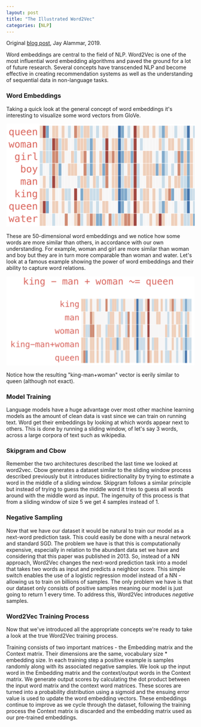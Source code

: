 ```yaml
---
layout: post
title: "The Illustrated Word2Vec"
categories: [NLP]
---
```

Original [blog post](https://jalammar.github.io/illustrated-word2vec/), Jay Alammar, 2019.

Word embeddings are central to the field of NLP. Word2Vec is one of the most influential word embedding algorithms and paved the ground for a lot of future research. Several concepts have transcended NLP and become effective in creating recommendation systems as well as the understanding of sequential data in non-language tasks.

### Word Embeddings

Taking a quick look at the general concept of word embeddings it's interesting to visualize some word vectors from GloVe. 

![](/images/gloveembed.png)

These are 50-dimensional word embeddings and we notice how some words are more similar than others, in accordance with our own understanding. For example, woman and girl are more similar than woman and boy but they are in turn more comparable than woman and water. Let's look at a famous example showing the power of word embeddings and their ability to capture word relations.

![](/images/gloveembed2.png)

Notice how the resulting "king-man+woman" vector is eerily similar to queen (although not exact).

### Model Training

Language models have a huge advantage over most other machine learning models as the amount of clean data is vast since we can train on running text. Word get their embeddings by looking at which words appear next to others. This is done by running a sliding window, of let's say 3 words, across a large corpora of text such as wikipedia. 

### Skipgram and Cbow

Remember the two architectures described the last time we looked at word2vec. Cbow generates a dataset similar to the sliding window process described previously but it introduces bidirectionality by trying to estimate a word in the middle of a sliding window. Skipgram follows a similar principle but instead of trying to guess the middle word it tries to guess all words around with the middle word as input. The ingenuity of this process is that from a sliding window of size 5 we get 4 samples instead of 1.

### Negative Sampling

Now that we have our dataset it would be natural to train our model as a next-word prediction task. This could easily be done with a neural network and standard SGD. The problem we have is that this is computationally expensive, especially in relation to the abundant data set we have and considering that this paper was published in 2013. So, instead of a NN approach, Word2Vec changes the next-word prediction task into a model that takes two words as input and predicts a neighbor score. This simple switch enables the use of a logistic regression model instead of a NN - allowing us to train on billions of samples. The only problem we have is that our dataset only consists of positive samples meaning our model is just going to return 1 every time. To address this, Word2Vec introduces *negative* samples. 

### Word2Vec Training Process

Now that we've introduced all the appropriate concepts we're ready to take a look at the true Word2Vec training process.

Training consists of two important matrices - the Embedding matrix and the Context matrix. Their dimensions are the same, vocabulary size * embedding size. In each training step a positive example is samples randomly along with its associated negative samples. We look up the input word in the Embedding matrix and the context/output words in the Context matrix. We generate output scores by calculating the dot product between the input word matrix and the context word matrices. These scores are turned into a probability distribution using a sigmoid and the ensuing error value is used to update the word embedding vectors. These embeddings continue to improve as we cycle through the dataset, following the training process the Context matrix is discarded and the embedding matrix used as our pre-trained embeddings. 



